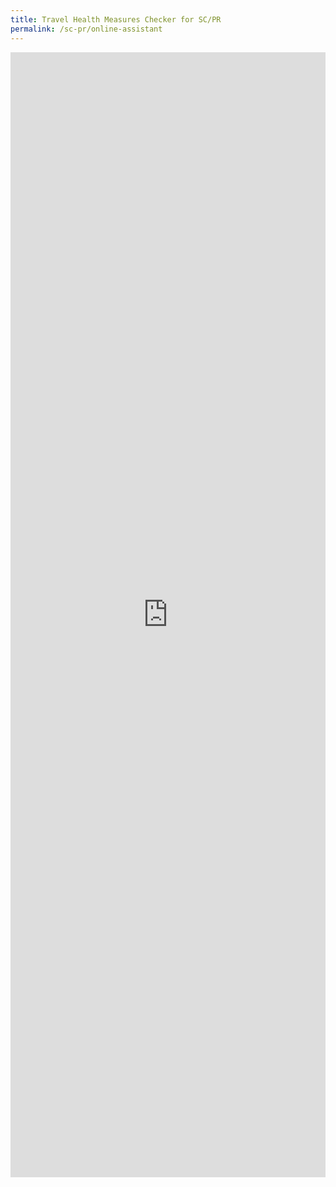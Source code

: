 ```yaml
---
title: Travel Health Measures Checker for SC/PR
permalink: /sc-pr/online-assistant
---
```

<iframe width="100%" height="1800px" src="https://www.checkfirst.gov.sg/c/79505721-0c3a-4cde-a659-782d7ffbde6d" frameborder="0" allow="accelerometer; autoplay; clipboard-write; encrypted-media; gyroscope; picture-in-picture" allowfullscreen></iframe>